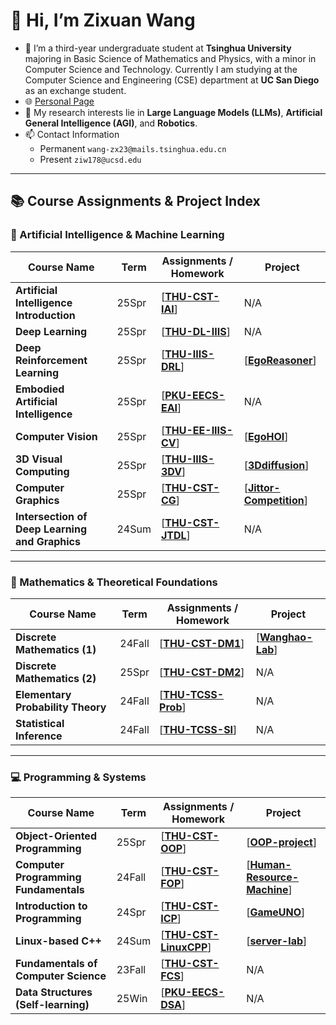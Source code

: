 # 👋 Hi, I’m Zixuan Wang

- 🌱 I’m a third-year undergraduate student at **Tsinghua University** majoring in Basic Science of Mathematics and Physics, with a minor in Computer Science and Technology. Currently I am studying at the Computer Science and Engineering (CSE) department at **UC San Diego** as an exchange student.
- 🌐 [Personal Page](https://wannabeyourfriend.github.io/)
- 🔬 My research interests lie in **Large Language Models (LLMs)**, **Artificial General Intelligence (AGI)**, and **Robotics**.
- 📫 Contact Information
    - Permanent `wang-zx23@mails.tsinghua.edu.cn`
    - Present `ziw178@ucsd.edu`

---

## 📚 Course Assignments & Project Index

### 🧠 Artificial Intelligence & Machine Learning
| Course Name                                      | Term   | Assignments / Homework                                                                 | Project                                                                 |
| ------------------------------------------------ | ------ | -------------------------------------------------------------------------------------- | ----------------------------------------------------------------------- |
| **Artificial Intelligence Introduction**                      | 25Spr  | [**[THU-CST-IAI](https://github.com/wannabeyourfriend/THU-CST-IAI-2025spring)**]       | N/A                                                                     |
| **Deep Learning**                                | 25Spr  | [**[THU-DL-IIIS](https://github.com/wannabeyourfriend/THU-DL-IIIS-2025spring)**]       | N/A                                                                     |
| **Deep Reinforcement Learning**                  | 25Spr  | [**[THU-IIIS-DRL](https://github.com/wannabeyourfriend/THU-IIIS-DRL-2025spring)**]     | [**[EgoReasoner](https://github.com/wannabeyourfriend/EgoReasoner)**]   |
| **Embodied Artificial Intelligence**             | 25Spr  | [**[PKU-EECS-EAI](https://github.com/wannabeyourfriend/PKU-EECS-EAI-2025spring)**]     | N/A                                                                     |
| **Computer Vision**                              | 25Spr  | [**[THU-EE-IIIS-CV](https://github.com/wannabeyourfriend/THU-EE-IIIS-CV-2025spring)**] | [**[EgoHOI](https://github.com/wannabeyourfriend/EgoHOI)**]             |
| **3D Visual Computing**                          | 25Spr  | [**[THU-IIIS-3DV](https://github.com/wannabeyourfriend/THU-IIIS-3DV-2025spring)**]     | [**[3Ddiffusion](https://github.com/wannabeyourfriend/3D-Visual-Computing-Project)**] |
| **Computer Graphics**                            | 25Spr  | [**[THU-CST-CG](https://github.com/wannabeyourfriend/THU-CST-CG-2025spring)**]         | [**[Jittor-Competition](https://github.com/wannabeyourfriend/Jitter-5th-human-skeleton-prediction-track)**] |
| **Intersection of Deep Learning and Graphics**   | 24Sum  | [**[THU-CST-JTDL](https://github.com/wannabeyourfriend/THU-CST-JTDL-2024summer)**]     | N/A                                                                     |

---

### 📐 Mathematics & Theoretical Foundations
| Course Name                          | Term   | Assignments / Homework                                                                 | Project                                                                 |
| ------------------------------------ | ------ | -------------------------------------------------------------------------------------- | ----------------------------------------------------------------------- |
| **Discrete Mathematics (1)**         | 24Fall | [**[THU-CST-DM1](https://github.com/wannabeyourfriend/THU-CST-DM1-2024fall)**]         | [**[Wanghao-Lab](https://github.com/wannabeyourfriend/Wanghao-algorithm-Lab)**] |
| **Discrete Mathematics (2)**         | 25Spr  | [**[THU-CST-DM2](https://github.com/wannabeyourfriend/THU-CST-DM2-2025spring)**]       | N/A                                                                     |
| **Elementary Probability Theory**    | 24Fall | [**[THU-TCSS-Prob](https://github.com/wannabeyourfriend/THU-TCSS-Prob-2024fall)**]     | N/A                                                                     |
| **Statistical Inference**            | 24Fall | [**[THU-TCSS-SI](https://github.com/wannabeyourfriend/THU-TCSS-SI-2024fall)**]         | N/A                                                                     |

---

### 💻 Programming & Systems
| Course Name                          | Term   | Assignments / Homework                                                                 | Project                                                                 |
| ------------------------------------ | ------ | -------------------------------------------------------------------------------------- | ----------------------------------------------------------------------- |
| **Object-Oriented Programming**      | 25Spr  | [**[THU-CST-OOP](https://github.com/wannabeyourfriend/THU-CST-OOP-2025spring)**]       | [**[OOP-project](https://github.com/wannabeyourfriend/OOP-project)**]   |
| **Computer Programming Fundamentals**| 24Fall | [**[THU-CST-FOP](https://github.com/wannabeyourfriend/THU-CST-FOP-2024fall)**]         | [**[Human-Resource-Machine](https://github.com/wannabeyourfriend/Human-Resource-Machine)**] |
| **Introduction to Programming**      | 24Spr  | [**[THU-CST-ICP](https://github.com/wannabeyourfriend/THU-CST-ICP-2024spring)**]       | [**[GameUNO](https://github.com/wannabeyourfriend/UNO-card-game-EasyX)**] |
| **Linux-based C++**                  | 24Sum  | [**[THU-CST-LinuxCPP](https://github.com/wannabeyourfriend/THU-CST-LinuxCPP-2024summer)**] | [**[server-lab](https://github.com/wannabeyourfriend/linux-cpp-server-lab)**] |
| **Fundamentals of Computer Science** | 23Fall | [**[THU-CST-FCS](https://github.com/wannabeyourfriend/THU-CST-FCS-2023fall)**]         | N/A                                                                     |
| **Data Structures (Self-learning)**  | 25Win  | [**[PKU-EECS-DSA](https://github.com/wannabeyourfriend/PKU-EECS-DSA-2025winter-self-learn)**] | N/A |
